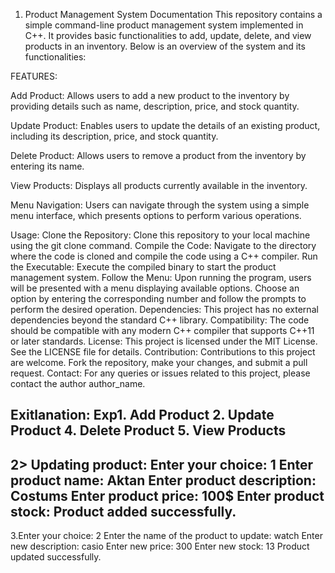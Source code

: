1. Product Management System Documentation
This repository contains a simple command-line product management system implemented in C++. It provides basic functionalities to add, update, delete, and view products in an inventory. Below is an overview of the system and its functionalities:

FEATURES:

Add Product:
Allows users to add a new product to the inventory by providing details such as name, description, price, and stock quantity.

Update Product:
Enables users to update the details of an existing product, including its description, price, and stock quantity.

Delete Product:
Allows users to remove a product from the inventory by entering its name.

View Products:
Displays all products currently available in the inventory.

Menu Navigation:
Users can navigate through the system using a simple menu interface, which presents options to perform various operations.

Usage:
Clone the Repository:
Clone this repository to your local machine using the git clone command.
Compile the Code:
Navigate to the directory where the code is cloned and compile the code using a C++ compiler.
Run the Executable:
Execute the compiled binary to start the product management system.
Follow the Menu:
Upon running the program, users will be presented with a menu displaying available options.
Choose an option by entering the corresponding number and follow the prompts to perform the desired operation.
Dependencies:
This project has no external dependencies beyond the standard C++ library.
Compatibility:
The code should be compatible with any modern C++ compiler that supports C++11 or later standards.
License:
This project is licensed under the MIT License. See the LICENSE file for details.
Contribution:
Contributions to this project are welcome. Fork the repository, make your changes, and submit a pull request.
Contact:
For any queries or issues related to this project, please contact the author author_name.

Exitlanation:
Exp1. Add Product
2. Update Product
4. Delete Product
5. View Products
--------------------------------------
2> Updating product:
Enter your choice: 1
Enter product name: Aktan
Enter product description: Costums
Enter product price: 100$
Enter product stock: Product added successfully.
---------------------------------------------------
3.Enter your choice: 2
Enter the name of the product to update: watch
Enter new description: casio
Enter new price: 300
Enter new stock: 13
Product updated successfully.
